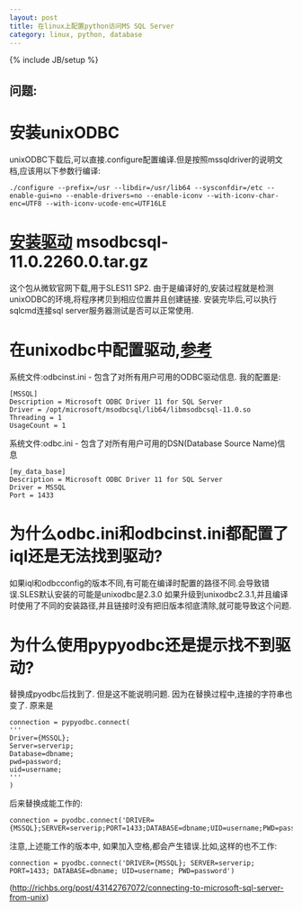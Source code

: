 ```yaml
---
layout: post
title: 在linux上配置python访问MS SQL Server
category: linux, python, database
---
```

{% include JB/setup %}

## 问题:

# 安装unixODBC
unixODBC下载后,可以直接.configure配置编译.但是按照mssqldriver的说明文档,应该用以下参数行编译:

    ./configure --prefix=/usr --libdir=/usr/lib64 --sysconfdir=/etc --enable-gui=no --enable-drivers=no --enable-iconv --with-iconv-char-enc=UTF8 --with-iconv-ucode-enc=UTF16LE 


# [安装驱动](https://msdn.microsoft.com/en-us/library/hh568454(v=sql.110).aspx) msodbcsql-11.0.2260.0.tar.gz
这个包从微软官网下载,用于SLES11 SP2. 由于是编译好的,安装过程就是检测unixODBC的环境,将程序拷贝到相应位置并且创建链接.
安装完毕后,可以执行sqlcmd连接sql server服务器测试是否可以正常使用.

# 在unixodbc中配置驱动,[参考](http://www.unixodbc.org/odbcinst.html)
系统文件:odbcinst.ini - 包含了对所有用户可用的ODBC驱动信息. 我的配置是:

    [MSSQL]
    Description = Microsoft ODBC Driver 11 for SQL Server
    Driver = /opt/microsoft/msodbcsql/lib64/libmsodbcsql-11.0.so
    Threading = 1
    UsageCount = 1
    
系统文件:odbc.ini - 包含了对所有用户可用的DSN(Database Source Name)信息

    [my_data_base]
    Description = Microsoft ODBC Driver 11 for SQL Server
    Driver = MSSQL
    Port = 1433
    


# 为什么odbc.ini和odbcinst.ini都配置了iql还是无法找到驱动?
如果iql和odbcconfig的版本不同,有可能在编译时配置的路径不同.会导致错误.SLES默认安装的可能是unixodbc是2.3.0 如果升级到unixodbc2.3.1,并且编译时使用了不同的安装路径,并且链接时没有把旧版本彻底清除,就可能导致这个问题.

# 为什么使用pypyodbc还是提示找不到驱动?
替换成pyodbc后找到了. 但是这不能说明问题. 因为在替换过程中,连接的字符串也变了.
原来是

    connection = pypyodbc.connect(
    '''
    Driver={MSSQL};
    Server=serverip;
    Database=dbname;
    pwd=password;
    uid=username;
    '''
    )

后来替换成能工作的:

    connection = pyodbc.connect('DRIVER={MSSQL};SERVER=serverip;PORT=1433;DATABASE=dbname;UID=username;PWD=password')

注意,上述能工作的版本中, 如果加入空格,都会产生错误.比如,这样的也不工作:

    connection = pyodbc.connect('DRIVER={MSSQL}; SERVER=serverip; PORT=1433; DATABASE=dbname; UID=username; PWD=password')

(http://richbs.org/post/43142767072/connecting-to-microsoft-sql-server-from-unix)

